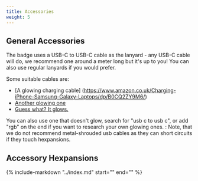 ```yaml
---
title: Accessories
weight: 5
---
```


## General Accessories

The badge uses a USB-C to USB-C cable as the lanyard - any USB-C cable will do, we recommend one around a meter long but it's up to you! You can also use regular lanyards if you would prefer.

Some suitable cables are:
- [A glowing charging cable] (https://www.amazon.co.uk/Charging-iPhone-Samsung-Galaxy-Laptops/dp/B0CQ2ZY9M6/)
- [Another glowing one](https://www.amazon.co.uk/Charger-Glowing-Aluminum-Charging-Colorful/dp/B0CNXTWL2M/)
- [Guess what? It glows.](https://www.amazon.co.uk/Sikai-Charger-Charging-Braeathing-Compatible/dp/B0BVW12VJ3/)

You can also use one that doesn't glow, search for "usb c to usb c", or add "rgb" on the end if you want to research your own glowing ones.
: Note, that we do not recommend metal-shrouded usb cables as they can short circuits if they touch hexpansions.

## Accessory Hexpansions

<div class="scroll-container">
{%
   include-markdown "../index.md"
   start="<!--hexpansions-start-->"
   end="<!--hexpansions-end-->"
%}
</div>

